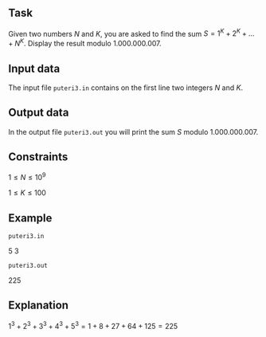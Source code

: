 ## Task

Given two numbers $N$ and $K$, you are asked to find the sum $S = 1^K + 2^K + \dots + N^K$. Display the result modulo $1.000.000.007$.

## Input data

The input file `puteri3.in` contains on the first line two integers $N$ and $K$.

## Output data

In the output file `puteri3.out` you will print the sum $S$ modulo $1.000.000.007$.

## Constraints

$1 \leq N \leq 10^9$

$1 \leq K \leq 100$

## Example

`puteri3.in`

$5 \ 3$

`puteri3.out`

$225$

## Explanation

$1^3 + 2^3 + 3^3 + 4^3 + 5^3 = 1 + 8 + 27 + 64 + 125 = 225$